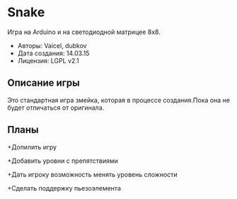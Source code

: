 Snake
=======

Игра на Arduino и на светодиодной матрицее 8х8.

+ Авторы: Vaicel, dubkov
+ Дата создания: 14.03.15
+ Лицензия: LGPL v2.1

Описание игры
-------

Это стандартная игра змейка, которая в процессе создания.Пока она не будет отличаться от оригинала. 

Планы
-------

+Допилить игру

+Добавить уровни с препятствиями

+Дать игроку возможность менять уровень сложности

+Сделать поддержку пьезоэлемента